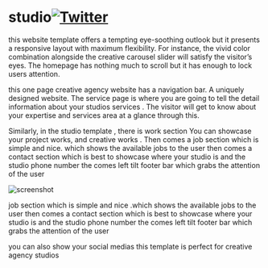 # studio[![Twitter](https://img.shields.io/twitter/url?style=social&url=https%3A%2F%2Fgithub.com%2FAlok-joseph%2Fstudio)](https://twitter.com/intent/tweet?text=Wow:&url=https%3A%2F%2Fgithub.com%2FAlok-joseph%2Fstudio)



this website template offers a tempting eye-soothing outlook but it presents a responsive layout with maximum flexibility. For instance, the vivid color combination alongside the creative carousel slider will satisfy the visitor’s eyes. The homepage has nothing much to scroll but it has enough to lock users attention. 

this one page creative agency website has a navigation bar. A uniquely designed website. The service page is where you are going to tell the detail information about your studios services . The visitor will get to know about your expertise and services area at a glance through this.


Similarly, in the studio template , there is work section You can showcase your project works, and creative works . Then comes a job section which is simple and nice. which shows the available jobs to the user then comes a contact section which is best to showcase where your studio is and the studio phone number the comes left tilt footer bar which grabs the attention of the user


![screenshot](https://user-images.githubusercontent.com/98444143/163546275-5e52fcad-00a6-42a8-8c33-f995c91bfd61.png)

job section which is simple and nice .which shows the available jobs to the user then comes a contact section which is best to showcase where your studio is and the studio phone number the comes left tilt footer bar which grabs the attention of the user

you can also show your social medias this template is perfect for creative agency studios
